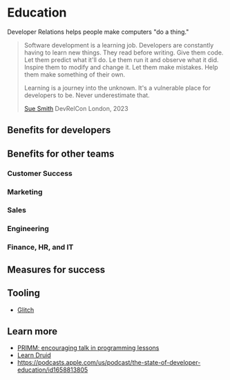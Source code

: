 # Education

Developer Relations helps people make computers "do a thing."

> Software development is a learning job. Developers are constantly having to learn new things. They read before writing. Give them code. Let them predict what it'll do. Le them run it and observe what it did. Inspire them to modify and change it. Let them make mistakes. Help them make something of their own.
> 
> Learning is a journey into the unknown. It's a vulnerable place for developers to be. Never underestimate that.
>
> [Sue Smith](https://www.linkedin.com/in/sue-smith-benormal/) DevRelCon London, 2023

## Benefits for developers

## Benefits for other teams

### Customer Success

### Marketing

### Sales

### Engineering

### Finance, HR, and IT

## Measures for success

## Tooling

* [Glitch](https://glitch.com/)

## Learn more

* [PRIMM: encouraging talk in programming lessons](https://www.raspberrypi.org/blog/primm-talk-in-programming-lessons-research-seminar/)
* [Learn Druid](https:///www.github.com/implydata/learn-druid)
* https://podcasts.apple.com/us/podcast/the-state-of-developer-education/id1658813805 